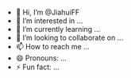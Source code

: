 - 👋 Hi, I’m @JiahuiFF
- 👀 I’m interested in ...
- 🌱 I’m currently learning ...
- 💞️ I’m looking to collaborate on ...
- 📫 How to reach me ...
- 😄 Pronouns: ...
- ⚡ Fun fact: ...

<!---
JiahuiFF/JiahuiFF is a ✨ special ✨ repository because its `README.md` (this file) appears on your GitHub profile.
You can click the Preview link to take a look at your changes.
--->
